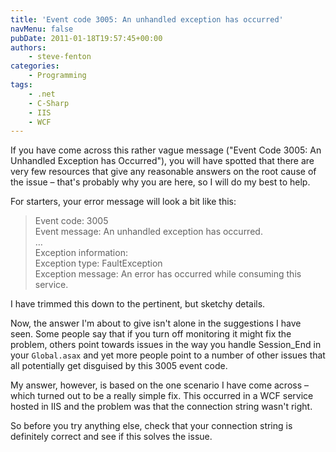 ```yaml
---
title: 'Event code 3005: An unhandled exception has occurred'
navMenu: false
pubDate: 2011-01-18T19:57:45+00:00
authors:
    - steve-fenton
categories:
    - Programming
tags:
    - .net
    - C-Sharp
    - IIS
    - WCF
---
```


If you have come across this rather vague message ("Event Code 3005: An Unhandled Exception has Occurred"), you will have spotted that there are very few resources that give any reasonable answers on the root cause of the issue – that's probably why you are here, so I will do my best to help.

For starters, your error message will look a bit like this:

> Event code: 3005  
> Event message: An unhandled exception has occurred.  
> …  
> Exception information:  
> Exception type: FaultException  
> Exception message: An error has occurred while consuming this service.

I have trimmed this down to the pertinent, but sketchy details.

Now, the answer I'm about to give isn't alone in the suggestions I have seen. Some people say that if you turn off monitoring it might fix the problem, others point towards issues in the way you handle Session\_End in your `Global.asax` and yet more people point to a number of other issues that all potentially get disguised by this 3005 event code.

My answer, however, is based on the one scenario I have come across – which turned out to be a really simple fix. This occurred in a WCF service hosted in IIS and the problem was that the connection string wasn't right.

So before you try anything else, check that your connection string is definitely correct and see if this solves the issue.
